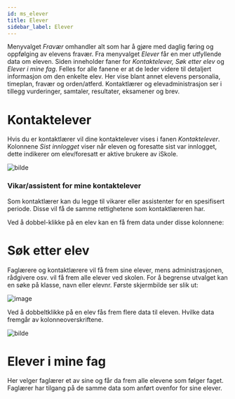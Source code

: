 ```yaml
---
id: ms_elever
title: Elever
sidebar_label: Elever
---
```

Menyvalget _Fravær_ omhandler alt som har å gjøre med daglig føring og oppfølging av elevens fravær.
Fra menyvalget _Elever_  får en mer utfyllende data om eleven. Siden inneholder faner for _Kontaktelever, Søk etter elev_ og _Elever i mine fag_. Felles for alle fanene er at de leder videre til detaljert informasjon om den enkelte elev. Her vise blant annet elevens personalia, timeplan, fravær og orden/atferd. Kontaktlærer og elevadministrasjon ser i tillegg vurderinger, samtaler, resultater, eksamener og brev. 


# Kontaktelever

Hvis du er kontaktlærer vil dine kontaktelever vises i fanen _Kontaktelever_. Kolonnene _Sist innlogget_ viser når eleven og foresatte sist var innlogget, dette indikerer om elev/foresatt er aktive brukere av iSkole.

![bilde](https://github.com/BarmanHanssen/iskole/assets/80097133/52845f35-019d-4af3-b612-b0841d4f4e0f)


### Vikar/assistent for mine kontaktelever
Som kontaktlærer kan du legge til vikarer eller assistenter for en spesifisert periode. Disse vil få de samme rettighetene som kontaktlæreren har.

Ved å dobbel-klikke på en elev kan en få frem data under disse kolonnene:

# Søk etter elev
Faglærere og kontaktlærere vil få frem sine elever, mens administrasjonen, rådgivere osv. vil få frem alle elever ved skolen.
For å begrense utvalget kan en  søke på klasse, navn eller elevnr. Første skjermbilde ser slik ut:

![image](https://github.com/BarmanHanssen/iskole/assets/80097133/7ab12549-eca8-4405-9dcc-82d436ffb712)

Ved å dobbeltklikke på en elev fås frem flere data til eleven. Hvilke data fremgår av kolonneoverskriftene.

![bilde](https://github.com/BarmanHanssen/iskole/assets/80097133/cdd6bf2a-a20a-4cac-b984-810000709a64)

# Elever i mine fag
Her velger faglærer et av sine og får da frem alle elevene som følger faget. Faglærer har tilgang på de samme data som anført ovenfor for sine elever.
